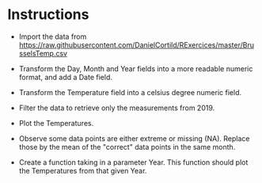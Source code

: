 # Instructions

- Import the data from https://raw.githubusercontent.com/DanielCortild/RExercices/master/BrusselsTemp.csv

- Transform the Day, Month and Year fields into a more readable numeric format, and add a Date field.

- Transform the Temperature field into a celsius degree numeric field.

- Filter the data to retrieve only the measurements from 2019.

- Plot the Temperatures.

- Observe some data points are either extreme or missing (NA). Replace those by the mean of the "correct" data points in the same month.

- Create a function taking in a parameter Year. This function should plot the Temperatures from that given Year.
